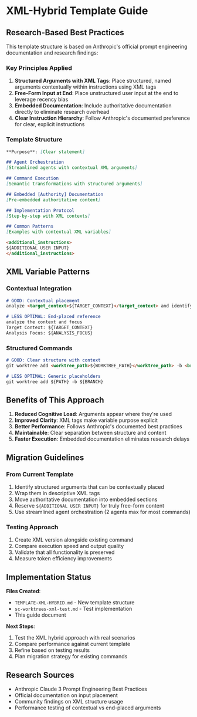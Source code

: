 # XML-Hybrid Template Guide

## Research-Based Best Practices

This template structure is based on Anthropic's official prompt engineering documentation and research findings:

### Key Principles Applied

1. **Structured Arguments with XML Tags**: Place structured, named arguments contextually within instructions using XML tags
2. **Free-Form Input at End**: Place unstructured user input at the end to leverage recency bias
3. **Embedded Documentation**: Include authoritative documentation directly to eliminate research overhead
4. **Clear Instruction Hierarchy**: Follow Anthropic's documented preference for clear, explicit instructions

### Template Structure

```markdown
**Purpose**: [Clear statement]

## Agent Orchestration
[Streamlined agents with contextual XML arguments]

## Command Execution  
[Semantic transformations with structured arguments]

## Embedded [Authority] Documentation
[Pre-embedded authoritative content]

## Implementation Protocol
[Step-by-step with XML contexts]

## Common Patterns
[Examples with contextual XML variables]

<additional_instructions>
${ADDITIONAL USER INPUT}
</additional_instructions>
```

## XML Variable Patterns

### Contextual Integration
```markdown
# GOOD: Contextual placement
analyze <target_context>${TARGET_CONTEXT}</target_context> and identify <analysis_focus>${ANALYSIS_FOCUS}</analysis_focus>

# LESS OPTIMAL: End-placed reference
analyze the context and focus
Target Context: ${TARGET_CONTEXT}
Analysis Focus: ${ANALYSIS_FOCUS}
```

### Structured Commands
```markdown
# GOOD: Clear structure with context
git worktree add <worktree_path>${WORKTREE_PATH}</worktree_path> -b <branch_name>${BRANCH_NAME}</branch_name>

# LESS OPTIMAL: Generic placeholders
git worktree add ${PATH} -b ${BRANCH}
```

## Benefits of This Approach

1. **Reduced Cognitive Load**: Arguments appear where they're used
2. **Improved Clarity**: XML tags make variable purpose explicit
3. **Better Performance**: Follows Anthropic's documented best practices
4. **Maintainable**: Clear separation between structure and content
5. **Faster Execution**: Embedded documentation eliminates research delays

## Migration Guidelines

### From Current Template
1. Identify structured arguments that can be contextually placed
2. Wrap them in descriptive XML tags
3. Move authoritative documentation into embedded sections
4. Reserve `${ADDITIONAL USER INPUT}` for truly free-form content
5. Use streamlined agent orchestration (2 agents max for most commands)

### Testing Approach
1. Create XML version alongside existing command
2. Compare execution speed and output quality
3. Validate that all functionality is preserved
4. Measure token efficiency improvements

## Implementation Status

**Files Created**:
- `TEMPLATE-XML-HYBRID.md` - New template structure
- `sc-worktrees-xml-test.md` - Test implementation
- This guide document

**Next Steps**:
1. Test the XML hybrid approach with real scenarios
2. Compare performance against current template
3. Refine based on testing results
4. Plan migration strategy for existing commands

## Research Sources

- Anthropic Claude 3 Prompt Engineering Best Practices
- Official documentation on input placement
- Community findings on XML structure usage
- Performance testing of contextual vs end-placed arguments
